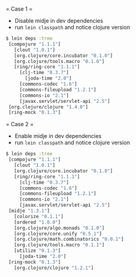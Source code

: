 = Case 1 =

* Disable midje in dev dependencies
* run `lein classpath` and notice clojure version

```clojure
$ lein deps :tree
 [compojure "1.1.1"]
   [clout "1.0.1"]
   [org.clojure/core.incubator "0.1.0"]
   [org.clojure/tools.macro "0.1.0"]
   [ring/ring-core "1.1.1"]
     [clj-time "0.3.7"]
       [joda-time "2.0"]
     [commons-codec "1.6"]
     [commons-fileupload "1.2.1"]
     [commons-io "2.1"]
     [javax.servlet/servlet-api "2.5"]
 [org.clojure/clojure "1.4.0"]
 [ring-mock "0.1.3"]
```

= Case 2 =

* Enable midje in dev dependencies
* run `lein classpath` and notice clojure version

```clojure
$ lein deps :tree
 [compojure "1.1.1"]
   [clout "1.0.1"]
   [org.clojure/core.incubator "0.1.0"]
   [ring/ring-core "1.1.1"]
     [clj-time "0.3.7"]
     [commons-codec "1.6"]
     [commons-fileupload "1.2.1"]
     [commons-io "2.1"]
     [javax.servlet/servlet-api "2.5"]
 [midje "1.3.1"]
   [colorize "0.1.1"]
   [ordered "1.0.0"]
   [org.clojure/algo.monads "0.1.0"]
   [org.clojure/core.unify "0.5.1"]
   [org.clojure/math.combinatorics "0.0.1"]
   [org.clojure/tools.macro "0.1.1"]
   [utilize "0.1.3"]
     [joda-time "2.0"]
 [ring-mock "0.1.3"]
   [org.clojure/clojure "1.2.1"]
```